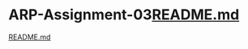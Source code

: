 # ARP-Assignment-03[README.md](https://github.com/Naveed776/ARP-Assignment-03/files/11808047/README.md)
[README.md](https://github.com/Naveed776/ARP-Assignment-03/files/11808049/README.md)

